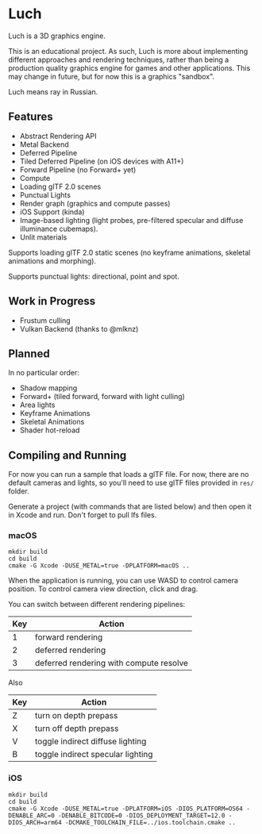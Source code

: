 # Luch

Luch is a 3D graphics engine.

This is an educational project. As such, Luch is more about implementing different approaches and rendering techniques, rather than being a production quality graphics engine for games and other applications. This may change in future, but for now this is a graphics "sandbox".

Luch means ray in Russian.

## Features
* Abstract Rendering API
* Metal Backend
* Deferred Pipeline
* Tiled Deferred Pipeline (on iOS devices with A11+)
* Forward Pipeline (no Forward+ yet)
* Compute
* Loading glTF 2.0 scenes
* Punctual Lights
* Render graph (graphics and compute passes)
* iOS Support (kinda)
* Image-based lighting (light probes, pre-filtered specular and diffuse illuminance cubemaps).
* Unlit materials

Supports loading glTF 2.0 static scenes (no keyframe animations, skeletal animations and morphing).

Supports punctual lights: directional, point and spot.

## Work in Progress
* Frustum culling
* Vulkan Backend (thanks to @mlknz)

## Planned
In no particular order:
* Shadow mapping
* Forward+ (tiled forward, forward with light culling)
* Area lights
* Keyframe Animations
* Skeletal Animations
* Shader hot-reload

## Compiling and Running

For now you can run a sample that loads a glTF file. For now, there are no default cameras and lights, so you'll need to use glTF files provided in `res/` folder.

Generate a project (with commands that are listed below) and then open it in Xcode and run.
Don't forget to pull lfs files.

### macOS

```
mkdir build
cd build
cmake -G Xcode -DUSE_METAL=true -DPLATFORM=macOS ..
```

When the application is running, you can use WASD to control camera position.
To control camera view direction, click and drag.

You can switch between different rendering pipelines:

| Key | Action |
| --- | --- |
| 1 | forward rendering |
| 2 | deferred rendering |
| 3 | deferred rendering with compute resolve |

Also

| Key | Action |
| --- | --- |
| Z | turn on depth prepass |
| X | turn off depth prepass |
| V | toggle indirect diffuse lighting |
| B | toggle indirect specular lighting |

### iOS

```
mkdir build
cd build
cmake -G Xcode -DUSE_METAL=true -DPLATFORM=iOS -DIOS_PLATFORM=OS64 -DENABLE_ARC=0 -DENABLE_BITCODE=0 -DIOS_DEPLOYMENT_TARGET=12.0 -DIOS_ARCH=arm64 -DCMAKE_TOOLCHAIN_FILE=../ios.toolchain.cmake ..
```
